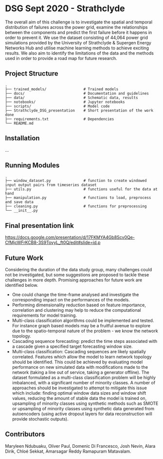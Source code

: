 # DSG Sept 2020 - Strathclyde

The overall aim of this challenge is to investigate the spatial and temporal distribution of failures across the power grid, examine the relationships between the components and predict the first failure before it happens in order to prevent it. We use the dataset consisting of 44,064 power grid simulations provided by the University of Strathclyde \& Supergen Energy Networks Hub and utilise machine learning methods to achieve exciting results. We also aim to identify the limitations of the data and the methods used in order to provide a road map for future research.

## Project Structure

    .
    ├── trained_models/                 # Trained models
    ├── docs/                           # Documentation and guidelines
    ├── data/                           # Schematic data, results
    ├── notebooks/                      # Jupyter notebooks
    ├── scripts/                        # Model code
    ├── Strathclyde_DSG_presentation    # Short presentation of the work done
    ├── requirements.txt                # Dependencies
    └── README.md

## Installation
...

## Running Modules

    .
    ├── window_dataset.py               # function to create windowed input output pairs from timeseries dataset
    ├── utils.py                        # functions useful for the data at hand
    ├── manipulation.py                 # functions to load, preprocess and save data           
    ├── cleaning.py                     # functions for preprocessing
    └── __init__.py

## Final presentation link

https://docs.google.com/presentation/d/17FKMYA4Gb8Scv0Qe-CfMjcWFrKCB8-3S9TovyL_ft0Q/edit#slide=id.p

## Future Work

Considering the duration of the data study group, many challenges could not be investigated, but some suggestions are proposed to tackle these challenges in more depth. Promising approaches for future work are identified below.

- One could change the time-frame analysed and investigate the corresponding impact on the performances of the models.
- Performing dimensionality reduction based on feature importance, correlation and clustering may help to reduce the computational requirements for model training. 
- Multi-class classification algorithms could be implemented and tested. For instance graph based models may be a fruitful avenue to explore due to the spatio-temporal nature of the problem - we know the network topology.
- Cascading sequence forecasting: predict the time steps associated with a cascade given a specified target forecasting window size. 
- Multi-class classification: Cascading sequences are likely spatially correlated. Features which allow the model to learn network topology should be identified. This could be achieved by evaluating model performance on new simulated data with modifications made to the network (taking a line out of service, taking a generator offline). The dataset formulated as a multi-class classification problem will be highly imbalanced, with a significant number of minority classes. A number of approaches should be investigated to attempt to mitigate this issue which include: finding optimal window data sizes and window shift values, reducing the amount of stable data the model is trained on, upsampling of minority classes using synthetic methods such as SMOTE or upsampling of minority classes using synthetic data generated from autoencoders (using active dropout layers for data reconstruction will provide stochastic outputs).

## Contributors

Maryleen Ndubuaku, Oliver Paul, Domenic Di Francesco, Josh Nevin, Alara Dirik, Chloé Sekkat, Amarsagar Reddy Ramapuram Matavalam.
